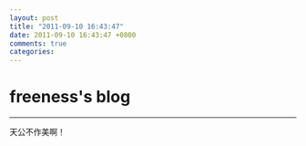 ```yaml
---
layout: post
title: "2011-09-10 16:43:47"
date: 2011-09-10 16:43:47 +0800
comments: true
categories: 
---
```


# freeness's blog

----------

>
天公不作美啊！